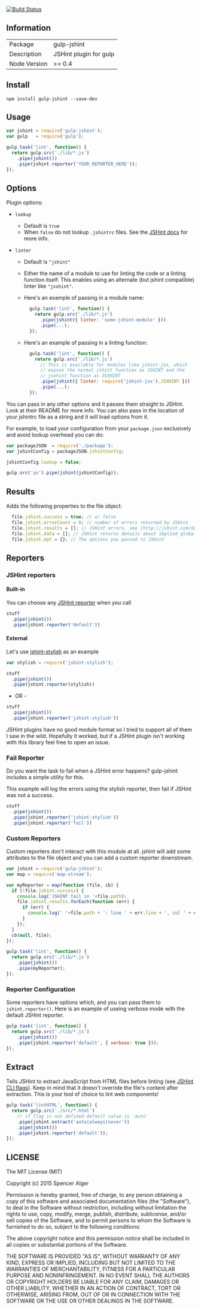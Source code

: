 [![Build Status](https://travis-ci.org/spalger/gulp-jshint.svg?branch=master)](https://travis-ci.org/spalger/gulp-jshint)

## Information

<table>
<tr>
<td>Package</td><td>gulp-jshint</td>
</tr>
<tr>
<td>Description</td>
<td>JSHint plugin for gulp</td>
</tr>
<tr>
<td>Node Version</td>
<td>>= 0.4</td>
</tr>
</table>

## Install

    npm install gulp-jshint --save-dev

## Usage

```js
var jshint = require('gulp-jshint');
var gulp   = require('gulp');

gulp.task('lint', function() {
  return gulp.src('./lib/*.js')
    .pipe(jshint())
    .pipe(jshint.reporter('YOUR_REPORTER_HERE'));
});
```

## Options

Plugin options:

- `lookup`
  - Default is `true`
  - When `false` do not lookup `.jshintrc` files. See the [JSHint docs](http://www.jshint.com/docs/) for more info.

- `linter`
  - Default is `"jshint"`
  - Either the name of a module to use for linting the code or a linting function itself. This enables using an alternate (but jshint compatible) linter like `"jsxhint"`.
  - Here's an example of passing in a module name:

    ```js
      gulp.task('lint', function() {
        return gulp.src('./lib/*.js')
          .pipe(jshint({ linter: 'some-jshint-module' }))
          .pipe(...);
      });
    ```

  - Here's an example of passing in a linting function:

    ```js
      gulp.task('lint', function() {
        return gulp.src('./lib/*.js')
          // This is available for modules like jshint-jsx, which
          // expose the normal jshint function as JSHINT and the
          // jsxhint function as JSXHINT
          .pipe(jshint({ linter: require('jshint-jsx').JSXHINT }))
          .pipe(...);
      });
    ```

You can pass in any other options and it passes them straight to JSHint. Look at their README for more info. You can also pass in the location of your jshintrc file as a string and it will load options from it.

For example, to load your configuration from your `package.json` exclusively and avoid lookup overhead you can do:

```js
var packageJSON  = require('./package');
var jshintConfig = packageJSON.jshintConfig;

jshintConfig.lookup = false;

gulp.src('yo').pipe(jshint(jshintConfig));
```

## Results

Adds the following properties to the file object:

```js
  file.jshint.success = true; // or false
  file.jshint.errorCount = 0; // number of errors returned by JSHint
  file.jshint.results = []; // JSHint errors, see [http://jshint.com/docs/reporters/](http://jshint.com/docs/reporters/)
  file.jshint.data = []; // JSHint returns details about implied globals, cyclomatic complexity, etc
  file.jshint.opt = {}; // The options you passed to JSHint
```

## Reporters

### JSHint reporters

#### Built-in

You can choose any [JSHint reporter](https://github.com/jshint/jshint/tree/master/src/reporters)
when you call

```js
stuff
  .pipe(jshint())
  .pipe(jshint.reporter('default'))
```

#### External

Let's use [jshint-stylish](https://github.com/sindresorhus/jshint-stylish) as an example

```js
var stylish = require('jshint-stylish');

stuff
  .pipe(jshint())
  .pipe(jshint.reporter(stylish))
```

- OR -

```js
stuff
  .pipe(jshint())
  .pipe(jshint.reporter('jshint-stylish'))
```

JSHint plugins have no good module format so I tried to support all of them I saw in the wild. Hopefully it worked, but if a JSHint plugin isn't working with this library feel free to open an issue.

### Fail Reporter

Do you want the task to fail when a JSHint error happens? gulp-jshint includes a simple utility for this.

This example will log the errors using the stylish reporter, then fail if JSHint was not a success.

```js
stuff
  .pipe(jshint())
  .pipe(jshint.reporter('jshint-stylish'))
  .pipe(jshint.reporter('fail'))
```

### Custom Reporters

Custom reporters don't interact with this module at all. jshint will add some attributes to the file object and you can add a custom reporter downstream.

```js
var jshint = require('gulp-jshint');
var map = require('map-stream');

var myReporter = map(function (file, cb) {
  if (!file.jshint.success) {
    console.log('JSHINT fail in '+file.path);
    file.jshint.results.forEach(function (err) {
      if (err) {
        console.log(' '+file.path + ': line ' + err.line + ', col ' + err.character + ', code ' + err.code + ', ' + err.reason);
      }
    });
  }
  cb(null, file);
});

gulp.task('lint', function() {
  return gulp.src('./lib/*.js')
    .pipe(jshint())
    .pipe(myReporter);
});
```

### Reporter Configuration

Some reporters have options which, and you can pass them to `jshint.reporter()`. Here is an example of useing verbose mode with the default JSHint reporter.

```js
gulp.task('lint', function() {
  return gulp.src('./lib/*.js')
    .pipe(jshint())
    .pipe(jshint.reporter('default', { verbose: true }));
});
```

## Extract

Tells JSHint to extract JavaScript from HTML files before linting (see [JSHint CLI flags](http://www.jshint.com/docs/cli/)). Keep in mind that it doesn't override the file's content after extraction. This is your tool of choice to lint web components!

```js
gulp.task('lintHTML', function() {
  return gulp.src('./src/*.html')
    // if flag is not defined default value is 'auto'
    .pipe(jshint.extract('auto|always|never'))
    .pipe(jshint())
    .pipe(jshint.reporter('default'));
});
```

## LICENSE

The MIT License (MIT)

Copyright (c) 2015 Spencer Alger

Permission is hereby granted, free of charge, to any person obtaining a copy
of this software and associated documentation files (the "Software"), to deal
in the Software without restriction, including without limitation the rights
to use, copy, modify, merge, publish, distribute, sublicense, and/or sell
copies of the Software, and to permit persons to whom the Software is
furnished to do so, subject to the following conditions:

The above copyright notice and this permission notice shall be included in
all copies or substantial portions of the Software.

THE SOFTWARE IS PROVIDED "AS IS", WITHOUT WARRANTY OF ANY KIND, EXPRESS OR
IMPLIED, INCLUDING BUT NOT LIMITED TO THE WARRANTIES OF MERCHANTABILITY,
FITNESS FOR A PARTICULAR PURPOSE AND NONINFRINGEMENT. IN NO EVENT SHALL THE
AUTHORS OR COPYRIGHT HOLDERS BE LIABLE FOR ANY CLAIM, DAMAGES OR OTHER
LIABILITY, WHETHER IN AN ACTION OF CONTRACT, TORT OR OTHERWISE, ARISING FROM,
OUT OF OR IN CONNECTION WITH THE SOFTWARE OR THE USE OR OTHER DEALINGS IN
THE SOFTWARE.

